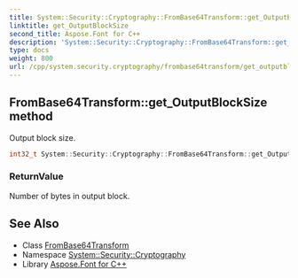 ```yaml
---
title: System::Security::Cryptography::FromBase64Transform::get_OutputBlockSize method
linktitle: get_OutputBlockSize
second_title: Aspose.Font for C++
description: 'System::Security::Cryptography::FromBase64Transform::get_OutputBlockSize method. Output block size in C++.'
type: docs
weight: 800
url: /cpp/system.security.cryptography/frombase64transform/get_outputblocksize/
---
```

## FromBase64Transform::get_OutputBlockSize method


Output block size.

```cpp
int32_t System::Security::Cryptography::FromBase64Transform::get_OutputBlockSize()
```


### ReturnValue

Number of bytes in output block.

## See Also

* Class [FromBase64Transform](../)
* Namespace [System::Security::Cryptography](../../)
* Library [Aspose.Font for C++](../../../)
